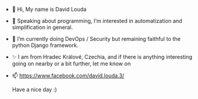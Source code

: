 - 👋 Hi, My name is David Louda
- 👀 Speaking about programming, I’m interested in automatization and simplification in general.
- 🌱 I’m currently doing DevOps / Security but remaining faithful to the python Django framework.
- ✨ I am from Hradec Králové, Czechia, and if there is anything interesting going on nearby or a bit further, let me know on
- 📫 https://www.facebook.com/david.louda.3/

    Have a nice day :)
<!---
Klexus1/Klexus1 is a ✨ special ✨ repository because its `README.md` (this file) appears on your GitHub profile.
You can click the Preview link to take a look at your changes.
--->
